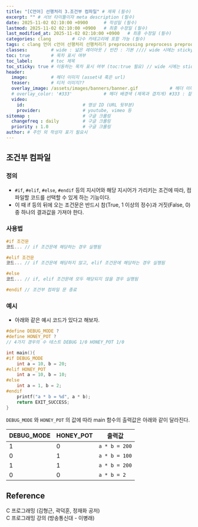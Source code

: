 ```yaml
---
title: "[C언어] 선행처리 3.조건부 컴파일" # 제목 (필수)
excerpt: "" # 서브 타이틀이자 meta description (필수)
date: 2025-11-02 02:10:00 +0900      # 작성일 (필수)
lastmod: 2025-11-02 02:10:00 +0900   # 최종 수정일 (필수)
last_modified_at: 2025-11-02 02:10:00 +0900   # 최종 수정일 (필수)
categories: clang        # 다수 카테고리에 포함 가능 (필수)
tags: c clang 언어 c언어 선행처리 선행처리기 preprocessing preprocess preprocessor 조건부컴파일 조건부 컴파일 compile if                   # 태그 복수개 가능 (필수)
classes:         # wide : 넓은 레이아웃 / 빈칸 : 기본 //// wide 시에는 sticky toc 불가
toc: true        # 목차 표시 여부
toc_label:       # toc 제목
toc_sticky: true # 이동하는 목차 표시 여부 (toc:true 필요) // wide 시에는 sticky toc 불가
header: 
  image:         # 헤더 이미지 (asset내 혹은 url)
  teaser:        # 티저 이미지??
  overlay_image: /assets/images/banners/banner.gif            # 헤더 이미지 (제목과 겹치게)
  # overlay_color: '#333'            # 헤더 배경색 (제목과 겹치게) #333 : 짙은 회색 (필수)
  video:
    id:                      # 영상 ID (URL 뒷부분)
    provider:                # youtube, vimeo 등
sitemap :                    # 구글 크롤링
  changefreq : daily         # 구글 크롤링
  priority : 1.0             # 구글 크롤링
author: # 주인 외 작성자 표기 필요시
---
```

<!--postNo: 20251102_015-->


## 조건부 컴파일  

### 정의  

- `#if`, `#elif`, `#else`, `#endif` 등의 지시어와 해당 지시어가 가리키는 조건에 따라, 컴파일할 코드를 선택할 수 있게 하는 기능이다.  
- 이 때 if 등의 뒤에 오는 조건문은 반드시 참(True, 1 이상의 정수)과 거짓(False, 0)중 하나의 결과값을 가져야 한다.  

### 사용법  

```c
#if 조건문
코드... // if 조건문에 해당하는 경우 실행됨

#elif 조건문
코드... // if 조건문에 해당하지 않고, elif 조건문에 해당하는 경우 실행됨

#else
코드... // if, elif 조건문에 모두 해당되지 않을 경우 실행됨

#endif // 조건부 컴파일 문 종료
```

### 예시  

- 아래와 같은 예시 코드가 있다고 해보자.  

```c
#define DEBUG_MODE ?
#define HONEY_POT ?
// 4가지 경우의 수 테스트 DEBUG 1/0 HONEY_POT 1/0

int main(){
#if DEBUG_MODE
    int a = 10, b = 20;
#elif HONEY_POT
    int a = 10, b = 10;
#else
    int a = 1, b = 2;
#endif
    printf("a * b = %d", a * b);
    return EXIT_SUCCESS;
}
```

`DEBUG_MODE` 와 `HONEY_POT` 의 값에 따라 main 함수의 출력값은 아래와 같이 달라진다.  

| DEBUG_MODE | HONEY_POT | 출력값           |
| ---------- | --------- | ------------- |
| 1          | 0         | `a * b = 200` |
| 0          | 1         | `a * b = 100` |
| 1          | 1         | `a * b = 200` |
| 0          | 0         | `a * b = 2`   |

## Reference  

C 프로그래밍 (김형근, 곽덕훈, 정재화 공저)  
C 프로그래밍 강의 (방송통신대 - 이병래)  
